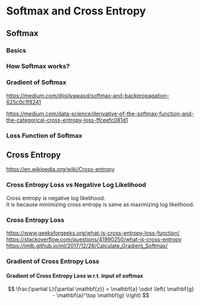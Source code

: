# Softmax and Cross Entropy
## Softmax
### Basics

### How Softmax works?

### Gradient of Softmax
https://medium.com/@jsilvawasd/softmax-and-backpropagation-625c0c1f8241

https://medium.com/data-science/derivative-of-the-softmax-function-and-the-categorical-cross-entropy-loss-ffceefc081d1

### Loss Function of Softmax

## Cross Entropy
https://en.wikipedia.org/wiki/Cross-entropy

### Cross Entropy Loss vs Negative Log Likelihood
Cross entropy is negative log likelihood.  
It is because minimizing cross entropy is same as maximizing  log likelihood.

### Cross Entropy Loss
https://www.geeksforgeeks.org/what-is-cross-entropy-loss-function/
https://stackoverflow.com/questions/41990250/what-is-cross-entropy
https://jmlb.github.io/ml/2017/12/26/Calculate_Gradient_Softmax/


### Gradient of Cross Entropy Loss

#### Gradient of Cross Entropy Loss w.r.t. input of softmax 
$$
\frac{\partial L}{\partial \mathbf{z}} = \mathbf{a} \odot \left( \mathbf{g} - \mathbf{a}^\top \mathbf{g} \right)
$$
